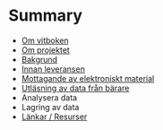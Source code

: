 # Summary

* [Om vitboken](README.md)
* [Om projektet](om_projektet.md)
* [Bakgrund](bakgrund.md)
* [Innan leveransen](innan_leveransen.md)
* [Mottagande av elektroniskt material](mottagande.md)
* [Utläsning av data från bärare](utlasning.md)
* Analysera data
* Lagring av data
* [Länkar / Resurser](lankar__resurser.md)

